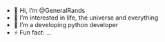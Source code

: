 - 👋 Hi, I’m @GeneralRands
- 👀 I’m interested in life, the universe and everything
- 🌱 I’m a developing python developer
- ⚡ Fun fact: ...

<!---
GeneralRands/GeneralRands is a ✨ special ✨ repository because its `README.md` (this file) appears on your GitHub profile.
You can click the Preview link to take a look at your changes.
--->
